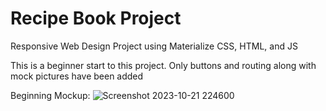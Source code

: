 # Recipe Book Project

Responsive Web Design Project using Materialize CSS, HTML, and JS

This is a beginner start to this project. Only buttons and routing along with mock pictures have been added

Beginning Mockup: 
![Screenshot 2023-10-21 224600](https://github.com/JasmineCodes-New/recipe_book/assets/104696443/6b71742f-0479-474f-af91-a4db30ce2308)
